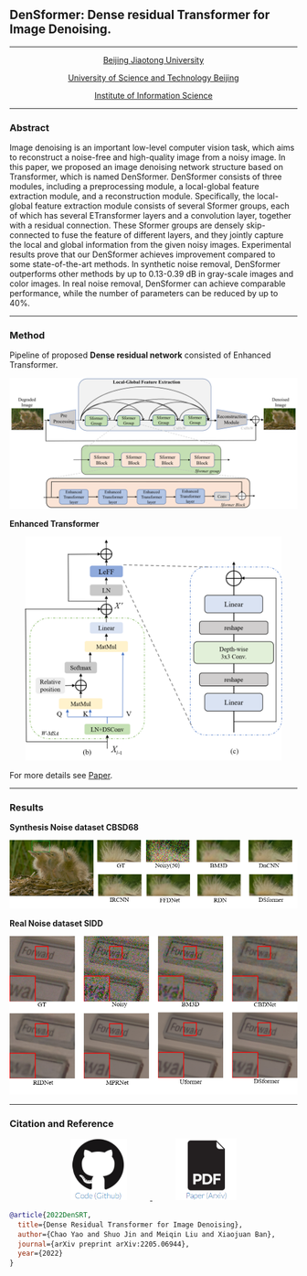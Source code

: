## DenSformer: Dense residual Transformer for Image Denoising. 
---

<div align=center>
<p>
<a href="https://www.bjtu.edu.cn">Beijing Jiaotong University</a>
</p>

<p>
<a href="https://www.ustb.edu.cn">University of Science and Technology Beijing</a>
</p>

<p>
<a href="https://iis.bjtu.edu.cn">Institute of Information Science</a>
</p>
</div>

----
### Abstract

Image denoising is an important low-level computer vision task, which aims to reconstruct a noise-free and high-quality image from a noisy image. In this paper, we proposed an image denoising network structure based on Transformer, which is named DenSformer. DenSformer consists of three modules, including a preprocessing module, a local-global feature extraction module, and a reconstruction module. Specifically, the local-global feature extraction module consists of several Sformer groups, each of which has several ETransformer layers and a convolution layer, together with a residual connection. These Sformer groups are densely skip-connected to fuse the feature of different layers, and they jointly capture the local and global information from the given noisy images. Experimental results prove that our DenSformer achieves improvement compared to some state-of-the-art methods. In synthetic noise removal, DenSformer outperforms other methods by up to 0.13-0.39 dB in gray-scale images and color images. In real noise removal, DenSformer can achieve comparable performance, while the number of parameters can be reduced by up to 40%. 

---

### Method

Pipeline of proposed **Dense residual network** consisted of Enhanced Transformer.

<div align=center><img src="./Fig/Arch/overall.png" width="730px" /> 
</div>

**Enhanced Transformer**

<div align=center>
<img src="./Fig/Arch/ETransformer.png" width="450px" /> 
</div>

For more details see [Paper](https://arxiv.org).

<!-- For more details see [Basic writing and formatting syntax](https://docs.github.com/en/github/writing-on-github/getting-started-with-writing-and-formatting-on-github/basic-writing-and-formatting-syntax). -->

---

### Results

**Synthesis Noise dataset CBSD68**

<div align=center>
<img src="./Fig/Result/color-all.png" width="700px" />
</div>

**Real Noise dataset SIDD**

<div align=center>
<img src="./Fig/Result/SIDD.png" width="700px" />
</div>

<!-- Your Pages site will use the layout and styles from the Jekyll theme you have selected in your [repository settings](https://github.com/Kimsure/DenSformer/settings/pages). The name of this theme is saved in the Jekyll `_config.yml` configuration file. -->

----

### Citation and Reference

<div align=center>
<a href="https://github.com/Kimsure/DenSformer" target="-blank" title="Github">
<img src = "Fig/Link/github.png" width="100px" hspace="40"> 
</a>
<a href="https://arxiv.org/abs/2205.06944" target="-blank" title="paper">
<img src = "Fig/Link/arxiv.png" width="108px" hspace="40">
</a>
</div>


```BibTex
@article{2022DenSRT,
  title={Dense Residual Transformer for Image Denoising},
  author={Chao Yao and Shuo Jin and Meiqin Liu and Xiaojuan Ban},
  journal={arXiv preprint arXiv:2205.06944},
  year={2022}
}
```
